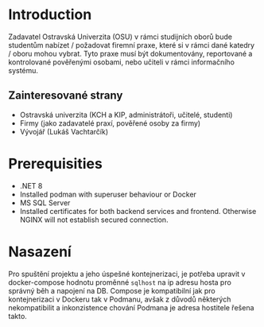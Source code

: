 # Introduction 
Zadavatel Ostravská Univerzita (OSU) v rámci studijních oborů bude studentům nabízet / požadovat firemní praxe, které si v rámci dané katedry / oboru mohou vybrat. Tyto praxe musí být dokumentovány, reportované a kontrolované pověřenými osobami, nebo učiteli v rámci informačního systému.

## Zainteresované strany
* Ostravská univerzita (KCH a KIP, administrátoři, učitelé, studenti)
* Firmy (jako zadavatelé praxí, pověřené osoby za firmy)
* Vývojář (Lukáš Vachtarčík)

# Prerequisities
* .NET 8
* Installed podman with superuser behaviour or Docker
* MS SQL Server
* Installed certificates for both backend services and frontend. Otherwise NGINX will not establish secured connection.

# Nasazení
Pro spuštění projektu a jeho úspešné kontejnerizaci, je potřeba upravit v docker-compose hodnotu proměnné `sqlhost` na ip adresu hosta pro správný běh a napojení na DB.
Compose je kompatibilní jak pro kontejnerizaci v Dockeru tak v Podmanu, avšak z důvodů některých nekompatibilit a inkonzistence chování Podmana je adresa hostitele řešena takto.
